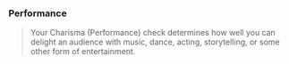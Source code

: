 ### Performance
> Your Charisma (Performance) check determines how well you can delight an audience with music, dance, acting, storytelling, or some other form of entertainment.